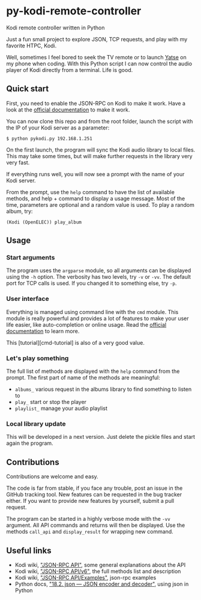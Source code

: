 py-kodi-remote-controller
=========================

Kodi remote controller written in Python

Just a fun small project to explore JSON, TCP requests, and play with my favorite HTPC, Kodi.

Well, sometimes I feel bored to seek the TV remote or to launch [Yatse][yatse] on my phone when coding. With this Python script I can now control the audio player of Kodi directly from a terminal. Life is good.

## Quick start

First, you need to enable the JSON-RPC on Kodi to make it work. Have a look at the [official documentation][tcp] to make it work.

You can now clone this repo and from the root folder, launch the script with the IP of your Kodi server as a parameter:

```
$ python pykodi.py 192.168.1.251
```

On the first launch, the program will sync the Kodi audio library to local files. This may take some times, but will make further requests in the library very very fast.

If everything runs well, you will now see a prompt with the name of your Kodi server.

From the prompt, use the ``help`` command to have the list of available methods, and help + command to display a usage message. Most of the time, parameters are optional and a random value is used. To play a random album, try:

```
(Kodi (OpenELEC)) play_album
```

## Usage

### Start arguments

The program uses the ``argparse`` module, so all arguments can be displayed using the ``-h`` option. The verbosity has two levels, try ``-v`` or ``-vv``. The default port for TCP calls is used. If you changed it to something else, try ``-p``.

### User interface

Everything is managed using command line with the ``cmd`` module. This module is really powerful and provides a lot of features to make your user life easier, like auto-completion or online usage. Read the [official documentation][cmd-docs] to learn more. 

This [tutorial][cmd-tutorial] is also of a very good value.

### Let's play something

The full list of methods are displayed with the ``help`` command from the prompt. The first part of name of the methods are meaningful:

+ ``albums_`` various request in the albums library to find something to listen to
+ ``play_`` start or stop the player
+ ``playlist_`` manage your audio playlist

### Local library update

This will be developed in a next version. Just delete the pickle files and start again the program.

## Contributions

Contributions are welcome and easy.

The code is far from stable, if you face any trouble, post an issue in the GitHub tracking tool. New features can be requested in the bug tracker either. If you want to provide new features by yourself, submit a pull request.

The program can be started in a highly verbose mode with the ``-vv`` argument. All API commands and returns will then be displayed. Use the methods ``call_api`` and ``display_result`` for wrapping new command.

## Useful links

+ Kodi wiki, ["JSON-RPC API"][api-gen], some general explanations about the API
+ Kodi wiki, ["JSON-RPC API/v6"][api-v6], the full methods list and description
+ Kodi wiki, ["JSON-RPC API/Examples"][api-example], json-rpc examples
+ Python docs, ["18.2. json — JSON encoder and decoder"][python-json], using json in Python

[yatse]: http://yatse.leetzone.org/redmine
[tcp]: http://kodi.wiki/?title=JSON-RPC_API#TCP
[api-gen]: http://kodi.wiki/?title=JSON-RPC_API
[api-v6]: http://kodi.wiki/index.php?title=JSON-RPC_API/v6
[api-example]: http://kodi.wiki.org/index.php?title=JSON-RPC_API/Examples
[python-json]: http://docs.python.org/2/library/json.html
[cmd-docs]: https://docs.python.org/2/library/cmd.html
[cmd-tuto]: http://pymotw.com/2/cmd/
